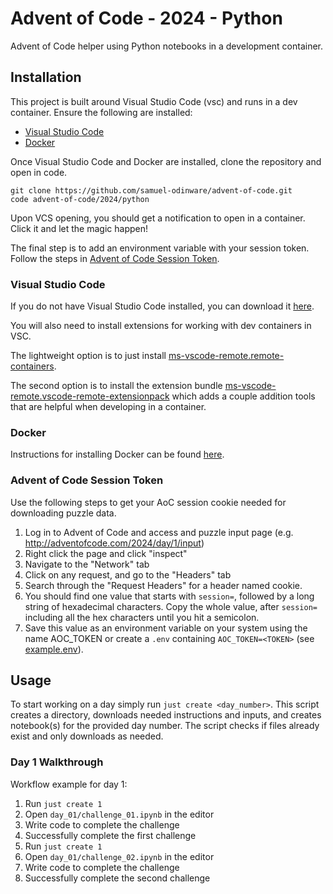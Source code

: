 # Advent of Code - 2024 - Python

Advent of Code helper using Python notebooks in a development container.

## Installation

This project is built around Visual Studio Code (vsc) and runs in a dev container. Ensure the following are installed:

- [Visual Studio Code](#visual-studio-code)
- [Docker](#docker)

Once Visual Studio Code and Docker are installed, clone the repository and open in code.

```shell
git clone https://github.com/samuel-odinware/advent-of-code.git
code advent-of-code/2024/python
```

Upon VCS opening, you should get a notification to open in a container. Click it and let the magic happen!

The final step is to add an environment variable with your session token. Follow the steps in [Advent of Code Session Token](#advent-of-code-session-token).

### Visual Studio Code

If you do not have Visual Studio Code installed, you can download it [here](https://code.visualstudio.com/download).

You will also need to install extensions for working with dev containers in VSC.

The lightweight option is to just install [ms-vscode-remote.remote-containers](https://marketplace.visualstudio.com/items?itemName=ms-vscode-remote.remote-containers).

The second option is to install the extension bundle [ms-vscode-remote.vscode-remote-extensionpack](https://marketplace.visualstudio.com/items?itemName=ms-vscode-remote.vscode-remote-extensionpack) which adds a couple addition tools that are helpful when developing in a container.

### Docker

Instructions for installing Docker can be found [here](https://docs.docker.com/engine/install/).

### Advent of Code Session Token

Use the following steps to get your AoC session cookie needed for downloading puzzle data.

1. Log in to Advent of Code and access and puzzle input page (e.g. http://adventofcode.com/2024/day/1/input)
1. Right click the page and click "inspect"
1. Navigate to the "Network" tab
1. Click on any request, and go to the "Headers" tab
1. Search through the "Request Headers" for a header named cookie.
1. You should find one value that starts with `session=`, followed by a long string of hexadecimal characters. Copy the whole value, after `session=` including all the hex characters until you hit a semicolon.
1. Save this value as an environment variable on your system using the name AOC_TOKEN or create a `.env` containing `AOC_TOKEN=<TOKEN>` (see [example.env](example.env)).

## Usage

To start working on a day simply run `just create <day_number>`. This script creates a directory, downloads needed instructions and inputs, and creates notebook(s) for the provided day number. The script checks if files already exist and only downloads as needed.

### Day 1 Walkthrough

Workflow example for day 1:

1. Run `just create 1`
1. Open `day_01/challenge_01.ipynb` in the editor
1. Write code to complete the challenge
1. Successfully complete the first challenge
1. Run `just create 1`
1. Open `day_01/challenge_02.ipynb` in the editor
1. Write code to complete the challenge
1. Successfully complete the second challenge
